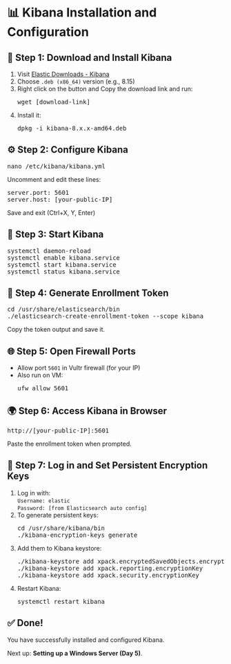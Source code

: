   <h1>📊 Kibana Installation and Configuration</h1>

  <div class="section">
    <h2>🔽 Step 1: Download and Install Kibana</h2>
    <ol>
      <li>Visit <a href="https://www.elastic.co/downloads/kibana" target="_blank">Elastic Downloads - Kibana</a></li>
      <li>Choose <code>.deb (x86_64)</code> version (e.g., 8.15)</li>
      <li>Right click on the button and Copy the download link and run:
        <pre>wget [download-link]</pre>
      </li>
      <li>Install it:
        <pre>dpkg -i kibana-8.x.x-amd64.deb</pre>
      </li>
    </ol>
  </div>

  <div class="section">
    <h2>⚙️ Step 2: Configure Kibana</h2>
    <pre>nano /etc/kibana/kibana.yml</pre>
    <p>Uncomment and edit these lines:</p>
    <pre>
server.port: 5601
server.host: [your-public-IP]</pre>
    <p>Save and exit (Ctrl+X, Y, Enter)</p>
  </div>

  <div class="section">
    <h2>🚀 Step 3: Start Kibana</h2>
    <pre>
systemctl daemon-reload
systemctl enable kibana.service
systemctl start kibana.service
systemctl status kibana.service</pre>
  </div>

  <div class="section">
    <h2>🔐 Step 4: Generate Enrollment Token</h2>
    <pre>
cd /usr/share/elasticsearch/bin
./elasticsearch-create-enrollment-token --scope kibana</pre>
    <p>Copy the token output and save it.</p>
  </div>

  <div class="section">
    <h2>🌐 Step 5: Open Firewall Ports</h2>
    <ul>
      <li>Allow port <code>5601</code> in Vultr firewall (for your IP)</li>
      <li>Also run on VM:
        <pre>ufw allow 5601</pre>
      </li>
    </ul>
  </div>

  <div class="section">
    <h2>🌍 Step 6: Access Kibana in Browser</h2>
    <pre>http://[your-public-IP]:5601</pre>
    <p>Paste the enrollment token when prompted.</p>
  </div>

  <div class="section">
    <h2>🔑 Step 7: Log in and Set Persistent Encryption Keys</h2>
    <ol>
      <li>Log in with:<br>
        <code>Username: elastic</code><br>
        <code>Password: [from Elasticsearch auto config]</code>
      </li>
      <li>To generate persistent keys:
        <pre>
cd /usr/share/kibana/bin
./kibana-encryption-keys generate</pre>
      </li>
      <li>Add them to Kibana keystore:
        <pre>
./kibana-keystore add xpack.encryptedSavedObjects.encryptionKey
./kibana-keystore add xpack.reporting.encryptionKey
./kibana-keystore add xpack.security.encryptionKey</pre>
      </li>
      <li>Restart Kibana:
        <pre>systemctl restart kibana</pre>
      </li>
    </ol>
  </div>

  <div class="section">
    <h2>✅ Done!</h2>
    <p>You have successfully installed and configured Kibana.</p>
    <p>Next up: <strong>Setting up a Windows Server (Day 5)</strong>.</p>
  </div>
